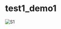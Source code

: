 # test1_demo1
![S1](https://user-images.githubusercontent.com/97967206/150527978-81743493-1380-4f3f-8ae4-4aa9e5968153.png)
